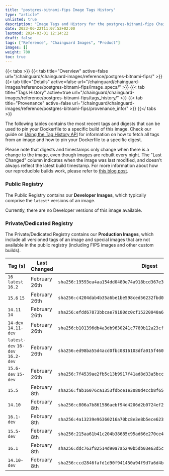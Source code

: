 ```yaml
---
title: "postgres-bitnami-fips Image Tags History"
type: "article"
unlisted: true
description: "Image Tags and History for the postgres-bitnami-fips Chainguard Image"
date: 2023-06-22T11:07:52+02:00
lastmod: 2024-03-01 12:14:22
draft: false
tags: ["Reference", "Chainguard Images", "Product"]
images: []
weight: 700
toc: true
---
```


{{< tabs >}}
{{< tab title="Overview" active=false url="/chainguard/chainguard-images/reference/postgres-bitnami-fips/" >}}
{{< tab title="Details" active=false url="/chainguard/chainguard-images/reference/postgres-bitnami-fips/image_specs/" >}}
{{< tab title="Tags History" active=true url="/chainguard/chainguard-images/reference/postgres-bitnami-fips/tags_history/" >}}
{{< tab title="Provenance" active=false url="/chainguard/chainguard-images/reference/postgres-bitnami-fips/provenance_info/" >}}
{{</ tabs >}}

The following tables contains the most recent tags and digests that can be used to pin your Dockerfile to a specific build of this image. Check our guide on [Using the Tag History API](/chainguard/chainguard-images/using-the-tag-history-api/) for information on how to fetch all tags from an image and how to pin your Dockerfile to a specific digest.

Please note that digests and timestamps only change when there is a change to the image, even though images are rebuilt every night. The "Last Changed" column indicates when the image was last modified, and doesn't always reflect the latest build timestamp. For more information about how our reproducible builds work, please refer to [this blog post](https://www.chainguard.dev/unchained/reproducing-chainguards-reproducible-image-builds).

### Public Registry
The Public Registry contains our **Developer Images**, which typically comprise the `latest*` versions of an image.

Currently, there are no Developer versions of this image available.

### Private/Dedicated Registry
The Private/Dedicated Registry contains our **Production Images**, which include all versioned tags of an image and special images that are not available in the public registry (including FIPS images and other custom builds).

| Tag (s)                           | Last Changed  | Digest                                                                    |
|-----------------------------------|---------------|---------------------------------------------------------------------------|
|  `16` `latest` `16.2`             | February 26th | `sha256:19593ea4aa154dd0480e74a918bcd367e3ec213779ea872a4c9633d5774148d3` |
|  `15.6` `15`                      | February 26th | `sha256:c4204dab4b35a6be1be598ced56232fbd0d7f91490523beabbf13cc364b8943d` |
|  `14.11` `14`                     | February 26th | `sha256:efdd67873bbcae79180dc0cf15220040a60c4d426166e487a2d53565148a6535` |
|  `14-dev` `14.11-dev`             | February 26th | `sha256:b101396db4a3db9630241c7789b12a23cf60254898cdefe69e52c8f3e88cf440` |
|  `latest-dev` `16-dev` `16.2-dev` | February 26th | `sha256:ed98ba55d4acd0fbc0816103dfa015f4607c7fd483ed570a2b7e226264f58328` |
|  `15.6-dev` `15-dev`              | February 26th | `sha256:7f4539ae2fb5c13b9917f41ad8d33a5bccb97552c6b6ade1b9a4652431087f04` |
|  `15.5`                           | February 8th  | `sha256:fab16076ca1353fdbce1e3080d4ccb8f652b5078767a75278a8dc5bd5736203c` |
|  `14.10`                          | February 8th  | `sha256:c806a7b861586aebf94d4206d2b0724ef25befa8c27c1b52eca3c23c1985f335` |
|  `16.1-dev`                       | February 8th  | `sha256:4a13239e96360216a70bc8e3e8b5ece6233ffcb7e4fa55e4128d91f4219a6de6` |
|  `15.5-dev`                       | February 8th  | `sha256:215aa61b41c204b38685c95ad66e270ce47c829fb515f2bd1de21050d5f5c944` |
|  `16.1`                           | February 8th  | `sha256:ddc763f82514d90a7a5240b5db03e63d5c148e44791e55ba8c7df0a29ed9024d` |
|  `14.10-dev`                      | February 8th  | `sha256:ccd2846fafd1d90f941450a94f9d7a6d4ba2d22b3b76a0d499b6cc26060c049e` |


